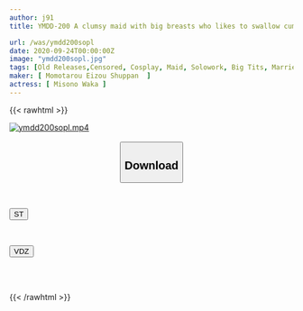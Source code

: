 ```yaml
---
author: j91
title: YMDD-200 A clumsy maid with big breasts who likes to swallow cum has a soft body and a big butt body for squirting creampie room service Waka Misono

url: /was/ymdd200sopl
date: 2020-09-24T00:00:00Z
image: "ymdd200sopl.jpg"
tags: [Old Releases,Censored, Cosplay, Maid, Solowork, Big Tits, Married Woman, Squirting	]
maker: [ Momotarou Eizou Shuppan  ]
actress: [ Misono Waka ]
---
```



{{< rawhtml >}}

<div class="video" data-videoid="P3lxjX33Y4c0JmQ">
    <a href="javascript:;">
        <img src="/was/ymdd200sopl/ymdd200sopl.jpg" width="WIDTH" height="HEIGHT" alt="ymdd200sopl.mp4" loading="lazy">
    </a>
</div>

<script type="text/javascript" src="https://j91.asia/asset/on-demand-st.js"></script>

<br>
  <link rel="stylesheet" href="https://j91.asia/asset/bs5.css">
  
  <center>
  <button class="btn btn-primary" type="button" data-bs-toggle="collapse" data-bs-target=".multi-collapse" aria-expanded="false" aria-controls="multiCollapseExample1 multiCollapseExample2"><h2>Download</h2></button></center>
</p>
<div class="row">
  <div class="col">
    <div class="collapse multi-collapse" id="multiCollapseExample1">
      <div class="card card-body">
	      	      <br>
<div class="buttons">  
<p><a href="https://streamtape.to/v/P3lxjX33Y4c0JmQ" target="_blank"><button class="btn-hover color-3"><i class="fa fa-download"></i> ST</button></a></p></div>
    </div>
  </div>
</div>
  <div class="col">
    <div class="collapse multi-collapse" id="multiCollapseExample2">
      <div class="card card-body">
	      <br>
<div class="buttons">
<p><a href="https://vidoza.net/vinws76zrwdo" target="_blank"><button class="btn-hover color-1"><i class="fa fa-download"></i> VDZ</button></a></p></div>
<br><br>
      </div>
    </div>
  </div>
</div>

{{< /rawhtml >}}